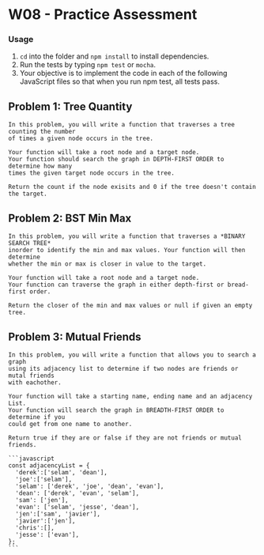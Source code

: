 
# W08 - Practice Assessment

### Usage

  1. `cd` into the folder and `npm install` to install dependencies.
  2. Run the tests by typing `npm test` or `mocha`.
  3. Your objective is to implement the code in each of the following JavaScript files so that when you run npm test, all tests pass.

## Problem 1: Tree Quantity

    In this problem, you will write a function that traverses a tree counting the number
    of times a given node occurs in the tree.

    Your function will take a root node and a target node.
    Your function should search the graph in DEPTH-FIRST ORDER to determine how many
    times the given target node occurs in the tree.

    Return the count if the node exisits and 0 if the tree doesn't contain the target.

## Problem 2: BST Min Max

    In this problem, you will write a function that traverses a *BINARY SEARCH TREE*
    inorder to identify the min and max values. Your function will then determine
    whether the min or max is closer in value to the target.

    Your function will take a root node and a target node.
    Your function can traverse the graph in either depth-first or bread-first order.

    Return the closer of the min and max values or null if given an empty tree.

## Problem 3:  Mutual Friends

    In this problem, you will write a function that allows you to search a graph
    using its adjacency list to determine if two nodes are friends or mutal friends
    with eachother.

    Your function will take a starting name, ending name and an adjacency List.
    Your function will search the graph in BREADTH-FIRST ORDER to determine if you
    could get from one name to another.

    Return true if they are or false if they are not friends or mutual friends.
    
    ```javascript
    const adjacencyList = {
      'derek':['selam', 'dean'],
      'joe':['selam'],
      'selam': ['derek', 'joe', 'dean', 'evan'],
      'dean': ['derek', 'evan', 'selam'],
      'sam': ['jen'],
      'evan': ['selam', 'jesse', 'dean'],
      'jen':['sam', 'javier'],
      'javier':['jen'],
      'chris':[],
      'jesse': ['evan'],
    };
    ```
